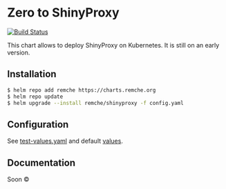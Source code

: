 # Zero to ShinyProxy

[![Build Status](https://travis-ci.com/remche/zero-to-shinyproxy.svg?branch=master)](https://travis-ci.com/remche/zero-to-shinyproxy)

This chart allows to deploy ShinyProxy on Kubernetes. It is still on an early version.

## Installation

```bash
$ helm repo add remche https://charts.remche.org
$ helm repo update
$ helm upgrade --install remche/shinyproxy -f config.yaml
```

## Configuration

See [test-values.yaml](./test-values.yaml) and default [values](./shinyproxy/values.yaml).

## Documentation

Soon ©
